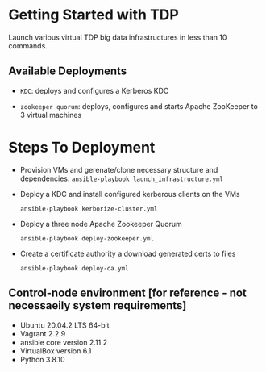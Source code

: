 # Getting Started with TDP

Launch various virtual TDP big data infrastructures in less than 10 commands.

## Available Deployments

- `KDC`: deploys and configures a Kerberos KDC

- `zookeeper quorum`: deploys, configures and starts Apache ZooKeeper to 3 virtual machines

# Steps To Deployment

- Provision VMs and gerenate/clone necessary structure and dependencies:
    `ansible-playbook launch_infrastructure.yml`

- Deploy a KDC and install configured kerberous clients on the VMs

    `ansible-playbook kerborize-cluster.yml`

- Deploy a three node Apache Zookeeper Quorum

    `ansible-playbook deploy-zookeeper.yml`

- Create a certificate authority a download generated certs to files

    `ansible-playbook deploy-ca.yml`

##  Control-node environment [for reference - not necessaeily system requirements]

- Ubuntu 20.04.2 LTS 64-bit
- Vagrant 2.2.9
- ansible core version 2.11.2
- VirtualBox version 6.1
- Python 3.8.10
